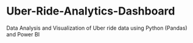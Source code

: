 # Uber-Ride-Analytics-Dashboard
Data Analysis and Visualization of Uber ride data using Python (Pandas) and Power BI
